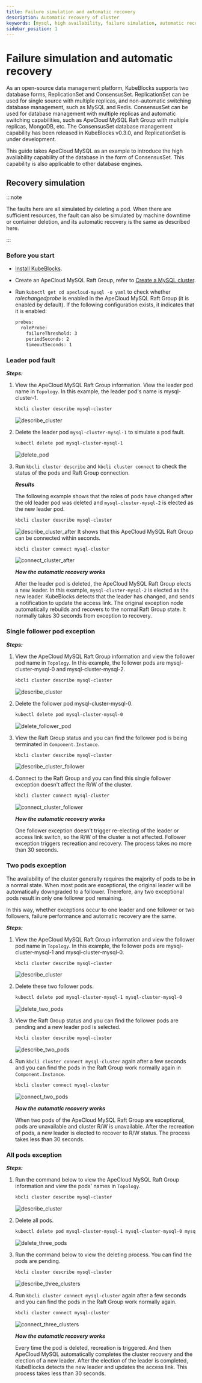 ```yaml
---
title: Failure simulation and automatic recovery
description: Automatic recovery of cluster
keywords: [mysql, high availability, failure simulation, automatic recovery]
sidebar_position: 1
---
```


# Failure simulation and automatic recovery

As an open-source data management platform, KubeBlocks supports two database forms, ReplicationSet and ConsensusSet. ReplicationSet can be used for single source with multiple replicas, and non-automatic switching database management, such as MySQL and Redis. ConsensusSet can be used for database management with multiple replicas and automatic switching capabilities, such as ApeCloud MySQL Raft Group with multiple replicas, MongoDB, etc. The ConsensusSet database management capability has been released in KubeBlocks v0.3.0, and ReplicationSet is under development. 

This guide takes ApeCloud MySQL as an example to introduce the high availability capability of the database in the form of ConsensusSet. This capability is also applicable to other database engines.

## Recovery simulation

:::note

The faults here are all simulated by deleting a pod. When there are sufficient resources, the fault can also be simulated by machine downtime or container deletion, and its automatic recovery is the same as described here.

:::

### Before you start

* [Install KubeBlocks](./../../installation/install-kubeblocks.md).
* Create an ApeCloud MySQL Raft Group, refer to [Create a MySQL cluster](./../cluster-management/create-and-connect-a-mysql-cluster.md).
* Run `kubectl get cd apecloud-mysql -o yaml` to check whether _rolechangedprobe_ is enabled in the ApeCloud MySQL Raft Group (it is enabled by default). If the following configuration exists, it indicates that it is enabled:

  ```bash
  probes:
    roleProbe:
      failureThreshold: 3
      periodSeconds: 2
      timeoutSeconds: 1
  ```

### Leader pod fault

***Steps:***

1. View the ApeCloud MySQL Raft Group information. View the leader pod name in `Topology`. In this example, the leader pod's name is mysql-cluster-1.

    ```bash
    kbcli cluster describe mysql-cluster
    ```

    ![describe_cluster](./../../../img/failure_simulation_describe_cluster.png)
2. Delete the leader pod `mysql-cluster-mysql-1` to simulate a pod fault.

    ```bash
    kubectl delete pod mysql-cluster-mysql-1
    ```

    ![delete_pod](./../../../img/failure_simulation_delete_pod.png)
3. Run `kbcli cluster describe` and `kbcli cluster connect` to check the status of the pods and Raft Group connection.

    ***Results***

    The following example shows that the roles of pods have changed after the old leader pod was deleted and `mysql-cluster-mysql-2` is elected as the new leader pod.

    ```bash
    kbcli cluster describe mysql-cluster
    ```

    ![describe_cluster_after](./../../../img/failure_simulation_describe_cluster_after.png)
    It shows that this ApeCloud MySQL Raft Group can be connected within seconds.

    ```bash
    kbcli cluster connect mysql-cluster
    ```

    ![connect_cluster_after](./../../../img/failure_simulation_connect_cluster_after.png)

   ***How the automatic recovery works***

   After the leader pod is deleted, the ApeCloud MySQL Raft Group elects a new leader. In this example, `mysql-cluster-mysql-2` is elected as the new leader. KubeBlocks detects that the leader has changed, and sends a notification to update the access link. The original exception node automatically rebuilds and recovers to the normal Raft Group state. It normally takes 30 seconds from exception to recovery.

### Single follower pod exception

***Steps:***

1. View the ApeCloud MySQL Raft Group information and view the follower pod name in `Topology`. In this example, the follower pods are mysql-cluster-mysql-0 and mysql-cluster-mysql-2.

    ```bash
    kbcli cluster describe mysql-cluster
    ```

    ![describe_cluster](./../../../img/failure_simulation_describe_cluster.png)
2. Delete the follower pod mysql-cluster-mysql-0.

    ```bash
    kubectl delete pod mysql-cluster-mysql-0
    ```

    ![delete_follower_pod](./../../../img/failure_simulation_delete_follower_pod.png)
3. View the Raft Group status and you can find the follower pod is being terminated in `Component.Instance`.

    ```bash
    kbcli cluster describe mysql-cluster
    ```

    ![describe_cluster_follower](./../../../img/failure_simulation_describe_cluster_follower.png)
4. Connect to the Raft Group and you can find this single follower exception doesn't affect the R/W of the cluster.

    ```bash
    kbcli cluster connect mysql-cluster
    ```

    ![connect_cluster_follower](./../../../img/failure_simulation_connect_cluster_follower.png)

   ***How the automatic recovery works***

   One follower exception doesn't trigger re-electing of the leader or access link switch, so the R/W of the cluster is not affected. Follower exception triggers recreation and recovery. The process takes no more than 30 seconds.

### Two pods exception

The availability of the cluster generally requires the majority of pods to be in a normal state. When most pods are exceptional, the original leader will be automatically downgraded to a follower. Therefore, any two exceptional pods result in only one follower pod remaining.

In this way, whether exceptions occur to one leader and one follower or two followers, failure performance and automatic recovery are the same.

***Steps:***

1. View the ApeCloud MySQL Raft Group information and view the follower pod name in `Topology`. In this example, the follower pods are mysql-cluster-mysql-1 and mysql-cluster-mysql-0.

    ```bash
    kbcli cluster describe mysql-cluster
    ```

    ![describe_cluster](./../../../img/failure_simulation_describe_cluster_2.png)
2. Delete these two follower pods.

    ```bash
    kubectl delete pod mysql-cluster-mysql-1 mysql-cluster-mysql-0
    ```

    ![delete_two_pods](./../../../img/failure_simulation_delete_two_pods.png)
3. View the Raft Group status and you can find the follower pods are pending and a new leader pod is selected.

    ```bash
    kbcli cluster describe mysql-cluster
    ```

    ![describe_two_pods](./../../../img/failure_simulation_describe_two_pods.png)
4. Run `kbcli cluster connect mysql-cluster` again after a few seconds and you can find the pods in the Raft Group work normally again in `Component.Instance`.

    ```bash
    kbcli cluster connect mysql-cluster
    ```

    ![connect_two_pods](./../../../img/failure_simulation_connect_two_pods.png)

   ***How the automatic recovery works***

   When two pods of the ApeCloud MySQL Raft Group are exceptional, pods are unavailable and cluster R/W is unavailable. After the recreation of pods, a new leader is elected to recover to R/W status. The process takes less than 30 seconds.

### All pods exception

***Steps:***

1. Run the command below to view the ApeCloud MySQL Raft Group information and view the pods' names in `Topology`.

    ```bash
    kbcli cluster describe mysql-cluster
    ```

    ![describe_cluster](./../../../img/failure_simulation_describe_cluster.png)
2. Delete all pods.

    ```bash
    kubectl delete pod mysql-cluster-mysql-1 mysql-cluster-mysql-0 mysql-cluster-mysql-2
    ```

    ![delete_three_pods](./../../../img/failure_simulation_delete_three_pods.png)
3. Run the command below to view the deleting process. You can find the pods are pending.

    ```bash
    kbcli cluster describe mysql-cluster
    ```

    ![describe_three_clusters](./../../../img/failure_simulation_describe_three_pods.png)
4. Run `kbcli cluster connect mysql-cluster` again after a few seconds and you can find the pods in the Raft Group work normally again.

    ```bash
    kbcli cluster connect mysql-cluster
    ```

    ![connect_three_clusters](./../../../img/failure_simulation_connect_three_pods.png)

   ***How the automatic recovery works***

   Every time the pod is deleted, recreation is triggered. And then ApeCloud MySQL automatically completes the cluster recovery and the election of a new leader. After the election of the leader is completed, KubeBlocks detects the new leader and updates the access link. This process takes less than 30 seconds.
